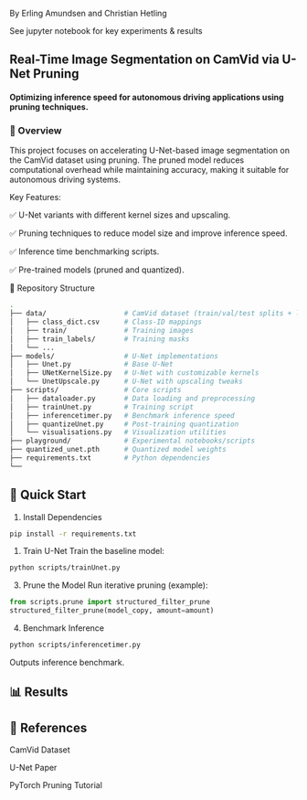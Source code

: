 By Erling Amundsen and Christian Hetling

See jupyter notebook for key experiments & results
## Real-Time Image Segmentation on CamVid via U-Net Pruning
#### Optimizing inference speed for autonomous driving applications using pruning techniques.

### 📌 Overview
This project focuses on accelerating U-Net-based image segmentation on the CamVid dataset using pruning. The pruned model reduces computational overhead while maintaining accuracy, making it suitable for autonomous driving systems.

Key Features:

✅ U-Net variants with different kernel sizes and upscaling.

✅ Pruning techniques to reduce model size and improve inference speed.

✅ Inference time benchmarking scripts.

✅ Pre-trained models (pruned and quantized).

📂 Repository Structure
```bash
.
├── data/                   # CamVid dataset (train/val/test splits + labels)
│   ├── class_dict.csv      # Class-ID mappings
│   ├── train/              # Training images
│   ├── train_labels/       # Training masks
│   └── ...                 
├── models/                 # U-Net implementations
│   ├── Unet.py             # Base U-Net
│   ├── UNetKernelSize.py   # U-Net with customizable kernels
│   └── UnetUpscale.py      # U-Net with upscaling tweaks
├── scripts/                # Core scripts
│   ├── dataloader.py       # Data loading and preprocessing
│   ├── trainUnet.py        # Training script
│   ├── inferencetimer.py   # Benchmark inference speed
│   ├── quantizeUnet.py     # Post-training quantization
│   └── visualisations.py   # Visualization utilities
├── playground/             # Experimental notebooks/scripts
├── quantized_unet.pth      # Quantized model weights
├── requirements.txt        # Python dependencies
└── 
```

## 🚀 Quick Start
1. Install Dependencies
```bash
pip install -r requirements.txt
```
1. Train U-Net
Train the baseline model:

```bash
python scripts/trainUnet.py 
```
3. Prune the Model
Run iterative pruning (example):

```python
from scripts.prune import structured_filter_prune
structured_filter_prune(model_copy, amount=amount)
```
4. Benchmark Inference
```bash
python scripts/inferencetimer.py
```
Outputs inference benchmark.

## 📊 Results


## 📖 References
CamVid Dataset

U-Net Paper

PyTorch Pruning Tutorial